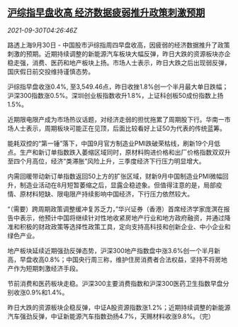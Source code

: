 <!--1632979862000-->
[沪综指早盘收高 经济数据疲弱推升政策刺激预期](https://cn.reuters.com/article/china-stocks-morning-0930-idCNKBS2GQ0AF)
------

<div><i>2021-09-30T04:26:46Z</i></div><p>路透上海9月30日 - 中国股市沪综指周四早盘收高，因疲弱的经济数据推升了政策刺激的预期。近期持续调整的新能源汽车板块大幅反弹，昨日大跌的资源板块亦企稳走强，消费、医药和地产板块上扬。市场人士表示，昨日大跌之后出现弱反弹，国庆假日前交投维持谨慎态势。</p><p>沪综指早盘收涨0.4%, 至3,549.46点，昨日收挫1.8%创一个半月最大单日跌幅；沪深300指数涨0.5%。深圳创业板指数收升1.8%，上证科创板50成份指数上扬1.5%。</p><p>近期限电限产成为市场热议话题，对经济走弱的担忧拖累了周期股下行。华南一市场人士表示，周期板块可能正在见顶，后面比较看好上证50为代表的传统蓝筹。</p><p>能耗双控的“第一锤”落下，中国9月官方制造业PMI跌破荣枯线，刷新19个月低点。生产和新订单指数跌入萎缩区域同时，原材料购进价格和出厂价格指数双双升至四个月高位，经济“类滞胀”风险上升，三季度经济下行压力明显增大。</p><p>内需回暖带动新订单指数返回50上方的扩张区域，财新9月中国制造业PMI微幅回升，制造业活动在8月短暂萎缩之后，显露企稳迹象。但值得注意的是，局部疫情、原材料短缺、限电限产持续影响中国经济，下行压力依然较大。</p><p>“（需要）跨周期政策调整缓冲复苏乏力，”华兴证券（香港）首席经济学家庞溟在报告中表示，他预计中国将继续针对性地收紧房地产行业和地方政府融资，并通过降准和积极的财政政策等选择性政策工具，定向支持高科技和创新企业、中小企业和绿色产业。</p><p>地产板块延续近期强劲反弹态势，沪深300地产指数盘中涨3.6%创一个半月新高，早盘收高0.8%；中国央行周三称，维护住房消费者合法权益，坚持不将房地产作为短期刺激经济手段。</p><p>节前消费和医药板块走稳。沪深300主要消费指数和沪深300医药卫生指数早盘分别收涨0.9%和1.4%。</p><p>昨日大跌的资源板块企稳反弹，中证A股资源指数涨1.2%；近期持续调整的新能源汽车强劲反弹，中证新能源汽车指数劲扬4.7%，天赐材料收涨9.8%。（完） </p>
